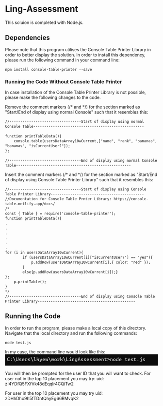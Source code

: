 # Ling-Assessment
This soluion is completed with Node.js.

## Dependencies 
Please note that this program utilises the Console Table Printer Library in order to better display the solution.
In order to install this dependency, please run the following command in your command line:
```
npm install console-table-printer --save
```
### Running the Code Without Console Table Printer
In case installation of the Console Table Printer Library is not possible, please make the following changes to the code. 

Remove the comment markers (/* and */) for the section marked as "Start/End of display using normal Console"
such that it resembles this:
```
//---------------------------------Start of display using normal Console Table---------------------------------------------------

function printTableData(){
	console.table(usersDataArray10wCurrent,["name", "rank", "bananas", "bananas", "isCurrentUser?"]);
};

//---------------------------------End of display using normal Console Table-----------------------------------------------------

```

Insert the comment markers (/* and */) for the section marked as "Start/End of display using Console Table Printer Library"
such that it resembles this:
```
//---------------------------------Start of display using Console Table Printer Library-------------------------------------------
//Documentation for Console Table Prnter Library: https://console-table.netlify.app/docs/
/*
const { Table } = require('console-table-printer');
function printTableData(){
.
.
.
.
.
.
for (i in usersDataArray10wCurrent){
		if (usersDataArray10wCurrent[i]["isCurrentUser?"] == "yes"){
			p.addRow(usersDataArray10wCurrent[i],{ color: "red" });
		}
		else{p.addRow(usersDataArray10wCurrent[i]);}
};
	p.printTable();
}
*/
//---------------------------------End of display using Console Table Printer Library---------------------------------------------
```

## Running the Code
In order to run the program, please make a local copy of this directory.
Navigate that the local directory and run the following commands:

```
node test.js
```

In my case, the command line would look like this:
![image info](./pictures/runCommand.png)



You will then be prompted for the user ID that you will want to check.
For user not in the top 10 placement you may try:
uid: zI4YDfQ5FXfVk48dEqqlr4CQiTw2

For user in the top 10 placement you may try
uid: zDHhDho9h5fTDntQhyEg66RMvqK2